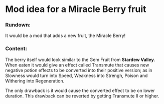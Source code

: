 # Mod idea for a Miracle Berry fruit
### Rundown:
It would be a mod that adds a new fruit, the Miracle Berry!
### Content:
The berry itself would look similar to the Gem Fruit from __Stardew Valley__. When eaten it would give an effect called Transmute that causes new negative potion effects to be converted into their positive version; as in Slowness would turn into Speed, Weakness into Strengh, Poison and Withering into Regeneration.

The only drawback is it would cause the converted effect to be on lower duration. This drawback can be reverted by getting Transmute II or higher.
